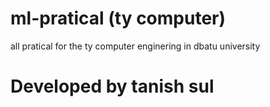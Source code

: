 # ml-pratical (ty computer)
all pratical for the ty computer enginering
in dbatu university
# Developed by tanish sul
